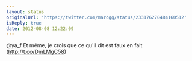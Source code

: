 ```yaml
---
layout: status
originalUrl: 'https://twitter.com/marcgg/status/233176270484160512'
isReply: true
date: 2012-08-08 12:22:09
---
```


@ya_f Et même, je crois que ce qu'il dit est faux en fait (http://t.co/DmLMgC58)
